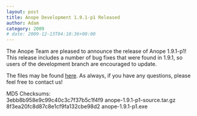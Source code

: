 ```yaml
---
layout: post
title: Anope Development 1.9.1-p1 Released
author: Adam
category: 2009
# date: 2009-12-13T04:10:36+00:00
---
```


The Anope Team are pleased to announce the release of Anope 1.9.1-p1! This release includes a number of bug fixes that were found in 1.9.1, so users of the development branch are encouraged to update.

The files may be found <a href="https://anope.org/downloads/Anope%201.9.1p1/">here</a>. As always, if you have any questions, please feel free to contact us!

MD5 Checksums:
<br/>
3ebb8b958e9c99c40c3c7f37b5c1f4f9  anope-1.9.1-p1-source.tar.gz
<br/>
8f3ea20fc8d87c8e1cf9fa132cbe98d2  anope-1.9.1-p1.exe
